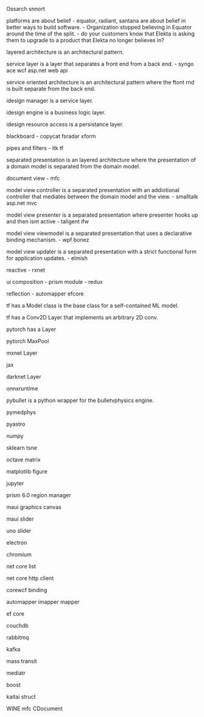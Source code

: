 Ossarch snnort

platforms are about belief - equator, radiant, santana are about belief in better ways to build software. - Organization stopped believing in Equator around the time of the split. - do your customers know that Elekta is asking them to upgrade to a product that Elekta no longer believes in?

layered architecture is an architectural pattern.

service layer is a layer that separates a front end from a back end. - syngo ace wcf asp.net web api

service oriented architecture is an architectural pattern where the ftont rnd is built separate from the back end.

idesign manager is a service layer.

idesign engine is a business logic layer.

idesign resource access is a persistance layer.

blackboard - copycat fsradar xform

pipes and filters - itk tf

separated presentation is an layered architecture where the presentation of a domain model is separated from the domain model.

document view - mfc

model view controller is a separated presentation with an addiotional controller that mediates between the domain model and the view. - smalltalk asp.net mvc

model view presenter is a separated presentation where presenter hooks up and then isnt active - taligent ifw

model view viewmodel is a separated presentation that uses a declarative binding mechanism. - wpf bonez

model view updater is a separated presentation with a strict functional form for application updates. - elmish

reactive - rxnet

ui composition - prism module - redux

reflection - automapper efcore



tf has a Model class is the base class for a self-contained ML model.

tf has a Conv2D Layer that implements an arbitrary 2D conv.

pytorch has a Layer

pytorch MaxPool

mxnet Layer

jax

darknet Layer


onnxruntime

pybullet is a python wrapper for the bulletvphysics engine.

pymedphys

pyastro

numpy

sklearn tsne

octave matrix


matplotlib figure

jupyter


prism 6.0 region manager

maui graphics canvas

maui slider

uno slider

electron

chromium


net core list

net core http client

corewcf binding

automapper imapper mapper

ef core


couchdb

rabbitmq

kafka

mass transit

mediatr


boost

kaitai struct

WINE mfc CDocument
